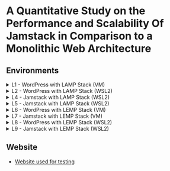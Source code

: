 # A Quantitative Study on the Performance and Scalability Of Jamstack in Comparison to a Monolithic Web Architecture
## Environments

<details><summary>L1 - WordPress with LAMP Stack (VM)</summary>

  - Sitespeed.io
    - [Desktop](https://sam-whitley.github.io/thesis/sitespeed/loadTests/L1/index.html)<br>
    - [Mobile](https://sam-whitley.github.io/thesis/sitespeed/mobile/L1/index.html)
  - Grafana k6
    - [Smoke Test](https://sam-whitley.github.io/thesis/k6/loadTests/smoke/L1)
    - [Load Test 1](https://sam-whitley.github.io/thesis/k6/loadTests/load1/L1)
    - [Load Test 2](https://sam-whitley.github.io/thesis/k6/loadTests/load2/L1)
    - [Stress Test](https://sam-whitley.github.io/thesis/k6/loadTests/stress/L1)
    - [Spike Test](https://sam-whitley.github.io/thesis/k6/loadTests/load/L1)
    - [Soak Test](https://sam-whitley.github.io/thesis/k6/loadTests/load/L1)
</details>
<details><summary>L2 - WordPress with LAMP Stack (WSL2)</summary>

  - Sitespeed.io
    - [Desktop](https://sam-whitley.github.io/thesis/sitespeed/loadTests/L2/index.html)
    - [Mobile](https://sam-whitley.github.io/thesis/sitespeed/mobile/L2/index.html)
  - Grafana k6
    - [Smoke Test](https://sam-whitley.github.io/thesis/k6/loadTests/smoke/L2)
    - [Load Test 1](https://sam-whitley.github.io/thesis/k6/loadTests/load1/L2)
    - [Load Test 2](https://sam-whitley.github.io/thesis/k6/loadTests/load2/L2)
    - [Stress Test](https://sam-whitley.github.io/thesis/k6/loadTests/stress/L2)
    - [Spike Test](https://sam-whitley.github.io/thesis/k6/loadTests/load/L2)
    - [Soak Test](https://sam-whitley.github.io/thesis/k6/loadTests/load/L2)
</details>
<details><summary>L4 - Jamstack with LAMP Stack (WSL2)</summary>

  - Sitespeed.io
    - [Desktop](https://sam-whitley.github.io/thesis/sitespeed/loadTests/L4/index.html)
    - [Mobile](https://sam-whitley.github.io/thesis/sitespeed/mobile/L4/index.html)
  - Grafana k6
    - [Smoke Test](https://sam-whitley.github.io/thesis/k6/loadTests/smoke/L4)
    - [Load Test 1](https://sam-whitley.github.io/thesis/k6/loadTests/load1/L4)
    - [Load Test 2](https://sam-whitley.github.io/thesis/k6/loadTests/load2/L4)
    - [Stress Test](https://sam-whitley.github.io/thesis/k6/loadTests/stress/L4)
    - [Spike Test](https://sam-whitley.github.io/thesis/k6/loadTests/load/L4)
    - [Soak Test](https://sam-whitley.github.io/thesis/k6/loadTests/load/L4)
</details>
<details><summary>L5 - Jamstack with LAMP Stack (WSL2)</summary>
  
  - Sitespeed.io
    - [Desktop](https://sam-whitley.github.io/thesis/sitespeed/loadTests/L5/index.html)
    - [Mobile](https://sam-whitley.github.io/thesis/sitespeed/mobile/L5/index.html)
  - Grafana k6
    - [Smoke Test](https://sam-whitley.github.io/thesis/k6/loadTests/smoke/L5)
    - [Load Test 1](https://sam-whitley.github.io/thesis/k6/loadTests/load1/L5)
    - [Load Test 2](https://sam-whitley.github.io/thesis/k6/loadTests/load2/L5)
    - [Stress Test](https://sam-whitley.github.io/thesis/k6/loadTests/stress/L5)
    - [Spike Test](https://sam-whitley.github.io/thesis/k6/loadTests/load/L5)
    - [Soak Test](https://sam-whitley.github.io/thesis/k6/loadTests/load/L5)
</details>
<details><summary>L6 - WordPress with LEMP Stack (VM)</summary>

  - Sitespeed.io
    - [Desktop](https://sam-whitley.github.io/thesis/sitespeed/loadTests/L6/index.html)
    - [Mobile](https://sam-whitley.github.io/thesis/sitespeed/mobile/L6/index.html)
  - Grafana k6
    - [Smoke Test](https://sam-whitley.github.io/thesis/k6/loadTests/smoke/L6)
    - [Load Test 1](https://sam-whitley.github.io/thesis/k6/loadTests/load1/L6)
    - [Load Test 2](https://sam-whitley.github.io/thesis/k6/loadTests/load2/L6)
    - [Stress Test](https://sam-whitley.github.io/thesis/k6/loadTests/stress/L6)
    - [Spike Test](https://sam-whitley.github.io/thesis/k6/loadTests/load/L6)
    - [Soak Test](https://sam-whitley.github.io/thesis/k6/loadTests/load/L6)
</details>
<details><summary>L7 - Jamstack with LEMP Stack (VM)</summary>

  - Sitespeed.io
    - [Desktop](https://sam-whitley.github.io/thesis/sitespeed/loadTests/L7/index.html)
    - [Mobile](https://sam-whitley.github.io/thesis/sitespeed/mobile/L7/index.html)
  - Grafana k6
    - [Smoke Test](https://sam-whitley.github.io/thesis/k6/loadTests/smoke/L7)
    - [Load Test 1](https://sam-whitley.github.io/thesis/k6/loadTests/load1/L7)
    - [Load Test 2](https://sam-whitley.github.io/thesis/k6/loadTests/load2/L7)
    - [Stress Test](https://sam-whitley.github.io/thesis/k6/loadTests/stress/L7)
    - [Spike Test](https://sam-whitley.github.io/thesis/k6/loadTests/load/L7)
    - [Soak Test](https://sam-whitley.github.io/thesis/k6/loadTests/load/L7)
</details>
<details><summary>L8 - WordPress with LEMP Stack (WSL2)</summary>

  - Sitespeed.io
    - [Desktop](https://sam-whitley.github.io/thesis/sitespeed/loadTests/L8/index.html)
    - [Mobile](https://sam-whitley.github.io/thesis/sitespeed/mobile/L8/index.html)
  - Grafana k6
    - [Smoke Test](https://sam-whitley.github.io/thesis/k6/loadTests/smoke/L8)
    - [Load Test 1](https://sam-whitley.github.io/thesis/k6/loadTests/load1/L8)
    - [Load Test 2](https://sam-whitley.github.io/thesis/k6/loadTests/load2/L8)
    - [Stress Test](https://sam-whitley.github.io/thesis/k6/loadTests/stress/L8)
    - [Spike Test](https://sam-whitley.github.io/thesis/k6/loadTests/load/L8)
    - [Soak Test](https://sam-whitley.github.io/thesis/k6/loadTests/load/L8)
</details>
<details><summary>L9 - Jamstack with LEMP Stack (WSL2)</summary>

  - Sitespeed.io
    - [Desktop](https://sam-whitley.github.io/thesis/sitespeed/loadTests/L9/index.html)
    - [Mobile](https://sam-whitley.github.io/thesis/sitespeed/mobile/L9/index.html)
  - Grafana k6
    - [Smoke Test](https://sam-whitley.github.io/thesis/k6/loadTests/smoke/L9)
    - [Load Test 1](https://sam-whitley.github.io/thesis/k6/loadTests/load1/L9)
    - [Load Test 2](https://sam-whitley.github.io/thesis/k6/loadTests/load2/L9)
    - [Stress Test](https://sam-whitley.github.io/thesis/k6/loadTests/stress/L9)
    - [Spike Test](https://sam-whitley.github.io/thesis/k6/loadTests/load/L9)
    - [Soak Test](https://sam-whitley.github.io/thesis/k6/loadTests/load/L9)
</details>

## Website
- [Website used for testing](https://sam-whitley.github.io/thesis/website/index.html)
